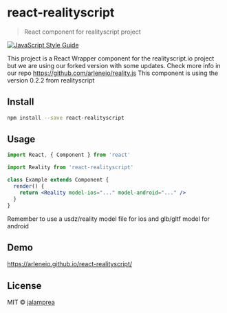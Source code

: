 # react-realityscript

> React component for realityscript project

[![JavaScript Style Guide](https://img.shields.io/badge/code_style-standard-brightgreen.svg)](https://standardjs.com)

This project is a React Wrapper component for the realityscript.io project but we are using our forked version with some updates. Check more info in our repo https://github.com/arleneio/reality.js
This component is using the version 0.2.2 from realityscript

## Install

```bash
npm install --save react-realityscript
```

## Usage

```jsx
import React, { Component } from 'react'

import Reality from 'react-realityscript'

class Example extends Component {
  render() {
    return <Reality model-ios="..." model-android="..." />
  }
}
```

Remember to use a usdz/reality model file for ios and glb/gltf model for android

## Demo

https://arleneio.github.io/react-realityscript/

## License

MIT © [jalamprea](https://github.com/arleneio)
